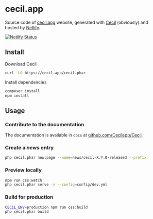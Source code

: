 # cecil.app

Source code of [cecil.app](https://cecil.app) website, generated with [Cecil](https://github.com/Cecilapp/Cecil) (obviously) and hosted by [Netlify](https://www.netlify.com).

[![Netlify Status](https://api.netlify.com/api/v1/badges/2353ad5a-611d-4236-9542-183fe0d585c7/deploy-status)](https://app.netlify.com/sites/cecilapp/deploys)

## Install

Download Cecil

```bash
curl -LO https://cecil.app/cecil.phar
```

Install dependencies

```bash
composer install
npm install
```

## Usage

### Contribute to the documentation

The documentation is available in `docs` at [github.com/Cecilapp/Cecil](https://github.com/Cecilapp/Cecil/).

### Create a _news_ entry

```bash
php cecil.phar new:page --name=news/cecil-X.Y.0-released --prefix
```

### Preview locally

```bash
npm run css:watch
php cecil.phar serve -v --config=config/dev.yml
```

### Build for production

```bash
CECIL_ENV=production npm run css:build
php cecil.phar build
```
